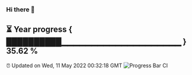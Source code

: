 ### Hi there 👋
⏳ Year progress { ██████████▁▁▁▁▁▁▁▁▁▁▁▁▁▁▁▁▁▁▁▁ } 35.62 %
---
⏰ Updated on Wed, 11 May 2022 00:32:18 GMT
![Progress Bar CI](https://github.com/Moyi321/Moyi321/workflows/Progress%20Bar%20CI/badge.svg)
